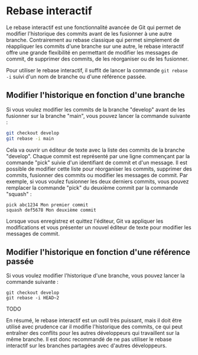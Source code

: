 # Rebase interactif

Le rebase interactif est une fonctionnalité avancée de Git qui permet de modifier l'historique des commits avant de les fusionner à une autre branche. Contrairement au rebase classique qui permet simplement de réappliquer les commits d'une branche sur une autre, le rebase interactif offre une grande flexibilité en permettant de modifier les messages de commit, de supprimer des commits, de les réorganiser ou de les fusionner.

Pour utiliser le rebase interactif, il suffit de lancer la commande `git rebase -i` suivi d'un nom de branche ou d'une référence passée. 

## Modifier l'historique en fonction d'une branche

Si vous voulez modifier les commits de la branche "develop" avant de les fusionner sur la branche "main", vous pouvez lancer la commande suivante :

```bash
git checkout develop
git rebase -i main
```

Cela va ouvrir un éditeur de texte avec la liste des commits de la branche "develop". Chaque commit est représenté par une ligne commençant par la commande "pick" suivie d'un identifiant de commit et d'un message. Il est possible de modifier cette liste pour réorganiser les commits, supprimer des commits, fusionner des commits ou modifier les messages de commit. Par exemple, si vous voulez fusionner les deux derniers commits, vous pouvez remplacer la commande "pick" du deuxième commit par la commande "squash" :

```
pick abc1234 Mon premier commit
squash def5678 Mon deuxième commit
```

Lorsque vous enregistrez et quittez l'éditeur, Git va appliquer les modifications et vous présenter un nouvel éditeur de texte pour modifier les messages de commit.

## Modifier l'historique en fonction d'une référence passée

Si vous voulez modifier l'historique d'une branche, vous pouvez lancer la commande suivante :

```
git checkout develop
git rebase -i HEAD~2
```

TODO


En résumé, le rebase interactif est un outil très puissant, mais il doit être utilisé avec prudence car il modifie l'historique des commits, ce qui peut entraîner des conflits pour les autres développeurs qui travaillent sur la même branche. Il est donc recommandé de ne pas utiliser le rebase interactif sur les branches partagées avec d'autres développeurs.


